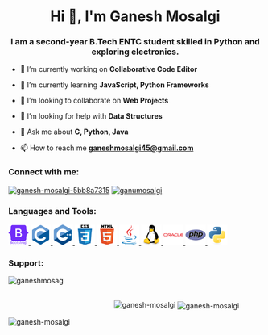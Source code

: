 <h1 align="center">Hi 👋, I'm Ganesh Mosalgi</h1>
<h3 align="center">I am a second-year B.Tech ENTC student skilled in Python and exploring electronics.</h3>

- 🔭 I’m currently working on **Collaborative Code Editor**

- 🌱 I’m currently learning **JavaScript, Python Frameworks**

- 👯 I’m looking to collaborate on **Web Projects**

- 🤝 I’m looking for help with **Data Structures**

- 💬 Ask me about **C, Python, Java**

- 📫 How to reach me **ganeshmosalgi45@gmail.com**

<h3 align="left">Connect with me:</h3>
<p align="left">
<a href="https://linkedin.com/in/ganesh-mosalgi-5bb8a7315" target="blank"><img align="center" src="https://raw.githubusercontent.com/rahuldkjain/github-profile-readme-generator/master/src/images/icons/Social/linked-in-alt.svg" alt="ganesh-mosalgi-5bb8a7315" height="30" width="40" /></a>
<a href="https://instagram.com/ganumosalgi" target="blank"><img align="center" src="https://raw.githubusercontent.com/rahuldkjain/github-profile-readme-generator/master/src/images/icons/Social/instagram.svg" alt="ganumosalgi" height="30" width="40" /></a>
</p>

<h3 align="left">Languages and Tools:</h3>
<p align="left"> <a href="https://getbootstrap.com" target="_blank" rel="noreferrer"> <img src="https://raw.githubusercontent.com/devicons/devicon/master/icons/bootstrap/bootstrap-plain-wordmark.svg" alt="bootstrap" width="40" height="40"/> </a> <a href="https://www.cprogramming.com/" target="_blank" rel="noreferrer"> <img src="https://raw.githubusercontent.com/devicons/devicon/master/icons/c/c-original.svg" alt="c" width="40" height="40"/> </a> <a href="https://www.w3schools.com/cpp/" target="_blank" rel="noreferrer"> <img src="https://raw.githubusercontent.com/devicons/devicon/master/icons/cplusplus/cplusplus-original.svg" alt="cplusplus" width="40" height="40"/> </a> <a href="https://www.w3schools.com/css/" target="_blank" rel="noreferrer"> <img src="https://raw.githubusercontent.com/devicons/devicon/master/icons/css3/css3-original-wordmark.svg" alt="css3" width="40" height="40"/> </a> <a href="https://www.w3.org/html/" target="_blank" rel="noreferrer"> <img src="https://raw.githubusercontent.com/devicons/devicon/master/icons/html5/html5-original-wordmark.svg" alt="html5" width="40" height="40"/> </a> <a href="https://www.java.com" target="_blank" rel="noreferrer"> <img src="https://raw.githubusercontent.com/devicons/devicon/master/icons/java/java-original.svg" alt="java" width="40" height="40"/> </a> <a href="https://www.linux.org/" target="_blank" rel="noreferrer"> <img src="https://raw.githubusercontent.com/devicons/devicon/master/icons/linux/linux-original.svg" alt="linux" width="40" height="40"/> </a> <a href="https://www.oracle.com/" target="_blank" rel="noreferrer"> <img src="https://raw.githubusercontent.com/devicons/devicon/master/icons/oracle/oracle-original.svg" alt="oracle" width="40" height="40"/> </a> <a href="https://www.php.net" target="_blank" rel="noreferrer"> <img src="https://raw.githubusercontent.com/devicons/devicon/master/icons/php/php-original.svg" alt="php" width="40" height="40"/> </a> <a href="https://www.python.org" target="_blank" rel="noreferrer"> <img src="https://raw.githubusercontent.com/devicons/devicon/master/icons/python/python-original.svg" alt="python" width="40" height="40"/> </a> </p>

<h3 align="left">Support:</h3>
<p><a href="https://www.buymeacoffee.com/ganeshmosag"> <img align="left" src="https://cdn.buymeacoffee.com/buttons/v2/default-yellow.png" height="50" width="210" alt="ganeshmosag" /></a></p><br><br>

<p><img align="left" src="https://github-readme-stats.vercel.app/api/top-langs?username=ganesh-mosalgi&show_icons=true&locale=en&layout=compact" alt="ganesh-mosalgi" /></p>

<p>&nbsp;<img align="center" src="https://github-readme-stats.vercel.app/api?username=ganesh-mosalgi&show_icons=true&locale=en" alt="ganesh-mosalgi" /></p>

<p><img align="center" src="https://github-readme-streak-stats.herokuapp.com/?user=ganesh-mosalgi&" alt="ganesh-mosalgi" /></p>
